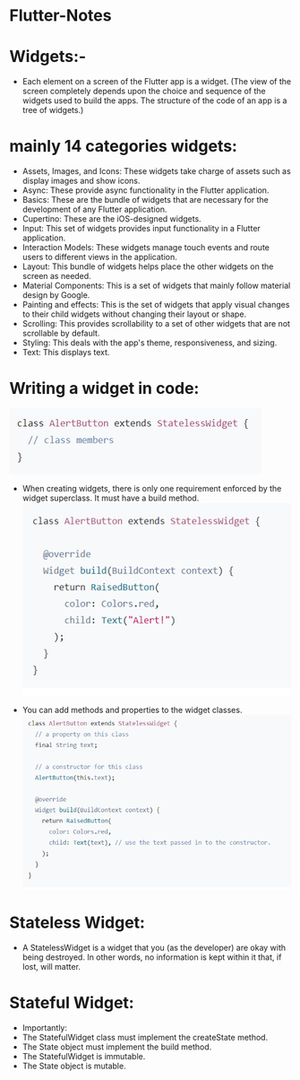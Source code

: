 # Flutter-Notes

# Widgets:-
-  Each element on a screen of the Flutter app is a widget. 
(The view of the screen completely depends upon the choice and sequence of the widgets used to build the apps. The structure of the code of an app is a tree of widgets.)

# mainly 14 categories widgets:

- Assets, Images, and Icons: These widgets take charge of assets such as display images and show icons.
- Async: These provide async functionality in the Flutter application.
- Basics: These are the bundle of widgets that are necessary for the development of any Flutter application. 
- Cupertino: These are the iOS-designed widgets.
- Input: This set of widgets provides input functionality in a Flutter application.
- Interaction Models: These widgets manage touch events and route users to different views in the application.
- Layout: This bundle of widgets helps place the other widgets on the screen as needed.
- Material Components: This is a set of widgets that mainly follow material design by Google.
- Painting and effects: This is the set of widgets that apply visual changes to their child widgets without changing their layout or shape.
- Scrolling: This provides scrollability to a set of other widgets that are not scrollable by default.
- Styling: This deals with the app's theme, responsiveness, and sizing.
- Text: This displays text.

# Writing a widget in code:
![Imgur](https://github.com/GayashanDeshapriya/Flutter-Notes/blob/main/Writing%20a%20widget%20in%20code1.png)

- When creating widgets, there is only one requirement enforced by the widget superclass. It must have a build method.
![Imgur](https://github.com/GayashanDeshapriya/Flutter-Notes/blob/main/Writing%20a%20widget%20in%20code.png)

- You can add methods and properties to the widget classes.
![Imgur](https://github.com/GayashanDeshapriya/Flutter-Notes/blob/main/Writing%20a%20widget%20in%20code%203.png)

# Stateless Widget:
- A StatelessWidget is a widget that you (as the developer) are okay with being destroyed. In other words, no information is kept within it that, if lost, will matter.




# Stateful Widget:
- Importantly:
- The StatefulWidget class must implement the createState method.
- The State object must implement the build method.
- The StatefulWidget is immutable.
- The State object is mutable.

